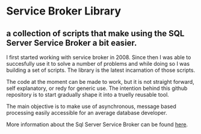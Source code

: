 # Service Broker Library 
## a collection of scripts that make using the SQL Server Service Broker a bit easier.

I first started working with service broker in 2008. Since then I was able to succesfully use it to solve a number of problems and while doing so I was building a set of scripts. The library is the latest incarnation of those scripts.

The code at the moment can be made to work, but it is not straight forward, self explanatory, or redy for generic use. The intention behind this github repository is to start gradually shape it into a truelly reusable tool.

The main objective is to make use of asynchronous, message based processing easily accessible for an average database developer. 

More information about the Sql Server Service Broker can be found [here](https://docs.microsoft.com/en-us/sql/database-engine/configure-windows/sql-server-service-broker). 
